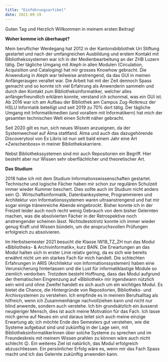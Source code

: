 ```yaml
---
title: "Einführungsartikel"
date: 2021-09-19
---
```


Guten Tag und Herzlich Willkommen in meinem ersten Beitrag!

**Woher komme ich überhaupt?**

Mein beruflicher Werdegang hat 2012 in der Kantonsbibliothek Uri Stiftung gestartet und nach der umfangreichen Ausbildung und erstem Kontakt mit Bibliothekssystemen war ich in der Medienbearbeitung an der ZHB Luzern tätig. Der tägliche Umgang mit Aleph in allen Modulen (Circulation, Acquisition und Cataloging) hat mir grosses Knowhow gebracht. Die Anwendung in Aleph war teilweise anstrengend, da das GUI in meinen Anfängeraugen veraltet war. Die Arbeit hat mit der Zeit dennoch Spass gemacht und so konnte ich viel Erfahrung als Anwenderin sammeln und durch den Kontakt zum Bibliotheksinformatiker, welcher alles anfängerfreundlich erklären konnte, verstand ich schonmal, was ein GUI ist.
Ab 2016 war ich am Aufbau der Bibliothek am Campus Zug-Rotkreuz der HSLU Informatik beteiligt und seit 2019 zu 70% dort tätig. Der tägliche Umgang mit Informatikmedien (und vorallem mit Informatikern) hat mich der gesamten technischen Welt einen Schritt näher gebracht. 

Seit 2020 gilt es nun, sich neues Wissen anzueignen, da der Systemwechsel auf Alma stattfand. Alma und auch das dazugehörende Discoverytool von Ex Libris ist nun seit bald einem Jahr eine Art «Zwischenboss» in meiner Bibliothekskarriere.

Nebst Bibliothekssystemen sind mir auch Repositorien ein Begriff. Hier besteht aber nur Wissen sehr oberflächlicher und theoretischer Art.

**Das Studium**

2018 habe ich mit dem Studium Informationswissenschaften gestartet. Technische und logische Fächer haben mir schon zur regulären Schulzeit immer wieder Kummer beschert. Dies sollte auch im Studium nicht anders sein 😉. Wirtschaftsinformatik, Datenbanksysteme, Programmieren und Architektur von Informationssystemen waren ultraanstrengend und hat mir sogar einige tränenreiche Abende eingebrockt. Bisher konnte ich in der Freizeit leider auch noch recht wenig Gebrauch von dem bisher Gelernten machen, was die absolvierten Fächer in der Retrospektive noch anstrengender scheinen lässt. Nichtsdestotrotz konnte ich immer wieder genug Kraft und Wissen bündeln, um die anspruchsvollen Prüfungen erfolgreich zu absolvieren.

Im Herbstsemester 2021 besucht die Klasse IW18_TZ_ZH nun das Modul «Bibliotheks- & Archivinformatik», kurz BAIN. Die Erwartungen an das Modul halten sich in erster Linie relativ gering, da es sich wie bereits erwähnt nicht um ein starkes Fach für mich handelt. Die schlechten Erfahrungen in ARIS (Architektur von Informationssystemen) haben eine Verunsicherung hinterlassen und die Lust für informatiklastige Module so ziemlich verdorben. Trotzdem besteht Hoffnung, dass das Modul aufgrund der thematischen Eingrenzung auf «Bibliothek» mir irgendwann nützlich sein wird und ohne Zweifel handelt es sich auch um ein wichtiges Modul. Es bietet die Chance, die Hintergründe von Repositorien, Bibliotheks- und Archivsystemen zu verstehen. Ich empfinde es in meinem Berufsalltag als hilfreich, wenn ich Zusammenhänge nachvollziehen kann und nicht nur blind anwende, sondern auch verstehe. Ich bin grundsätzlich ein äusserst neugieriger Mensch, dies ist auch meine Motivation für das Fach. Ich lasse mich gerne auf Neues ein und daraus leitet sich auch meine einzige Erwartung ab; ich möchte Ende des Semesters gut verstehen, wie die Systeme aufgebaut sind und zukünftig in der Lage sein, mit BibliotheksinformatikerInnen über solche Systeme zu sprechen und im Freundeskreis mit meinem Wissen prahlen zu können wäre auch nicht schlecht 😉. Ein weiteres Ziel ist natürlich, das Modul erfolgreich abzuschliessen. Ein persönlicher Erfolg wäre es, wenn mir das Fach Spass macht und ich das Gelernte zukünftig anwenden kann.

